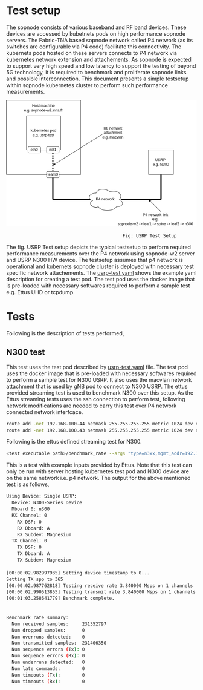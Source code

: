 # Test setup
The sopnode consists of various baseband and RF band devices. These devices are accessed by kubetnets pods on high performance sopnode servers. The Fabric-TNA based sopnode network called P4 network (as its switches are configurable via P4 code) facilitate this connectivity. The kubernets pods hosted on these servers connects to P4 network via kubernetes network extension and attachements. As sopnode is expected to support very high speed and low latency to support the testing of beyond 5G technology, it is required to benchmark and proliferate sopnode links and possible interconnection. This document presents a simple testsetup within sopnode kubernetes cluster to perform such performance measurements. 

![USRP Test setup](https://github.com/vinod-git/sopnode-usrp-test/blob/main/usrp-testsetup.png)
                                   
                                               Fig: USRP Test Setup

The fig. USRP Test setup depicts the typical testsetup to perform required performance measurements over the P4 network using sopnode-w2 server and USRP N300 HW device. The testsetup assumes that p4 network is operational and kubernets sopnode cluster is deployed with necessary test specific network attachements. The [usrp-test.yaml](https://github.com/vinod-git/sopnode-usrp-test) shows the example yaml description for creating a test pod. The test pod uses the docker image that is pre-loaded with necessary softwares required to perform a sample test e.g. Ettus UHD or tcpdump. 

# Tests
Following is the description of tests performed,


## N300 test
This test uses the test pod described by [usrp-test.yaml](https://github.com/vinod-git/sopnode-usrp-test) file. The test pod uses the docker image that is pre-loaded with necessary softwares required to perform a sample test for N300 USRP. It also uses the macvlan network attachment that is used by gNB pod to connect to N300 USRP. The ettus provided streaming test is used to benchmark N300 over this setup. As the Ettus streaming tests uses the ssh connection to perform test, following network modifications are needed to carry this test over P4 network connected network interfcace. 

```bash
route add -net 192.168.100.44 netmask 255.255.255.255 metric 1024 dev net1
route add -net 192.168.100.43 netmask 255.255.255.255 metric 1024 dev net1
```
Following is the ettus defined streaming test for N300.
```bash
<test executable path>/benchmark_rate --args "type=n3xx,mgmt_addr=192.168.100.43,addr=192.168.100.44,master_clock_rate=125e6" --duration 60 --channels "0" --rx_rate 3.84e6  --rx_subdev "A:0" --tx_rate 3.84e6  --tx_subdev "A:0
```
This is a test with example inputs provided by Ettus. Note that this test can only be run with server hosting kubernetes test pod and N300 device are on the same network i.e. p4 network. The output for the above mentioned test is as follows,

```bash
Using Device: Single USRP:
  Device: N300-Series Device
  Mboard 0: n300
  RX Channel: 0
    RX DSP: 0
    RX Dboard: A
    RX Subdev: Magnesium
  TX Channel: 0
    TX DSP: 0
    TX Dboard: A
    TX Subdev: Magnesium

[00:00:02.982997935] Setting device timestamp to 0...
Setting TX spp to 365
[00:00:02.987762818] Testing receive rate 3.840000 Msps on 1 channels
[00:00:02.990513855] Testing transmit rate 3.840000 Msps on 1 channels
[00:01:03.258641779] Benchmark complete.


Benchmark rate summary:
  Num received samples:     231352797
  Num dropped samples:      0
  Num overruns detected:    0
  Num transmitted samples:  231406350
  Num sequence errors (Tx): 0
  Num sequence errors (Rx): 0
  Num underruns detected:   0
  Num late commands:        0
  Num timeouts (Tx):        0
  Num timeouts (Rx):        0
```
